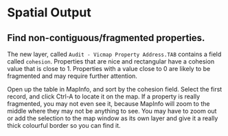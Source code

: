 # Spatial Output

## Find non-contiguous/fragmented properties.

The new layer, called `Audit - Vicmap Property Address.TAB` contains a field called `cohesion`. Properties that are nice and rectangular have a cohesion value that is close to 1. Properties with a value close to 0 are likely to be fragmented and may require further attention.

Open up the table in MapInfo, and sort by the cohesion field. Select the first record, and click Ctrl-A to locate it on the map. If a property is really fragmented, you may not even see it, because MapInfo will zoom to the middle where they may not be anything to see. You may have to zoom out or add the selection to the map window as its own layer and give it a really thick colourful border so you can find it.
